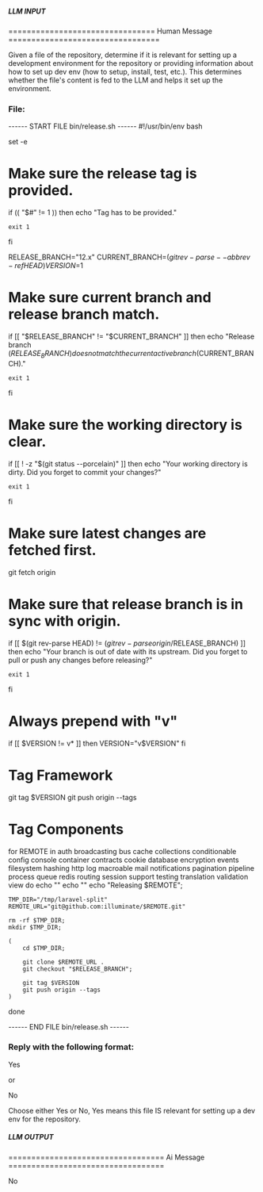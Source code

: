 ##### LLM INPUT #####
================================ Human Message =================================

Given a file of the repository, determine if it is relevant for setting up a development environment for the repository or providing information about how to set up dev env (how to setup, install, test, etc.). This determines whether the file's content is fed to the LLM and helps it set up the environment.

### File:
------ START FILE bin/release.sh ------
#!/usr/bin/env bash

set -e

# Make sure the release tag is provided.
if (( "$#" != 1 ))
then
    echo "Tag has to be provided."

    exit 1
fi

RELEASE_BRANCH="12.x"
CURRENT_BRANCH=$(git rev-parse --abbrev-ref HEAD)
VERSION=$1

# Make sure current branch and release branch match.
if [[ "$RELEASE_BRANCH" != "$CURRENT_BRANCH" ]]
then
    echo "Release branch ($RELEASE_BRANCH) does not match the current active branch ($CURRENT_BRANCH)."

    exit 1
fi

# Make sure the working directory is clear.
if [[ ! -z "$(git status --porcelain)" ]]
then
    echo "Your working directory is dirty. Did you forget to commit your changes?"

    exit 1
fi

# Make sure latest changes are fetched first.
git fetch origin

# Make sure that release branch is in sync with origin.
if [[ $(git rev-parse HEAD) != $(git rev-parse origin/$RELEASE_BRANCH) ]]
then
    echo "Your branch is out of date with its upstream. Did you forget to pull or push any changes before releasing?"

    exit 1
fi

# Always prepend with "v"
if [[ $VERSION != v*  ]]
then
    VERSION="v$VERSION"
fi

# Tag Framework
git tag $VERSION
git push origin --tags

# Tag Components
for REMOTE in auth broadcasting bus cache collections conditionable config console container contracts cookie database encryption events filesystem hashing http log macroable mail notifications pagination pipeline process queue redis routing session support testing translation validation view
do
    echo ""
    echo ""
    echo "Releasing $REMOTE";

    TMP_DIR="/tmp/laravel-split"
    REMOTE_URL="git@github.com:illuminate/$REMOTE.git"

    rm -rf $TMP_DIR;
    mkdir $TMP_DIR;

    (
        cd $TMP_DIR;

        git clone $REMOTE_URL .
        git checkout "$RELEASE_BRANCH";

        git tag $VERSION
        git push origin --tags
    )
done

------ END FILE bin/release.sh ------

### Reply with the following format:

<rel>Yes</rel>

or

<rel>No</rel>

Choose either Yes or No, Yes means this file IS relevant for setting up a dev env for the repository.

##### LLM OUTPUT #####
================================== Ai Message ==================================

<rel>No</rel>